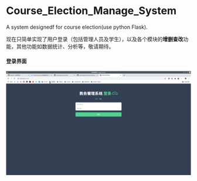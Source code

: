 # Course_Election_Manage_System
A system designedf for course election(use python Flask). 

现在只简单实现了用户登录（包括管理人员及学生），以及各个模块的**增删查改**功能，其他功能如数据统计、分析等，敬请期待。

#### 登录界面
![登录UI界面](https://github.com/cauchyguo/Course_Election_Manage_System/blob/master/static/assets/img/Login_UI.png "Login_UI")
